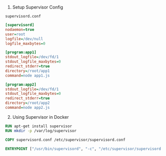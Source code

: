 

1. Setup Supervisor Config

`supervisord.conf`
```ini
[supervisord]
nodaemon=true
user=root
logfile=/dev/null
logfile_maxbytes=0

[program:app1]
stdout_logfile=/dev/fd/1
stdout_logfile_maxbytes=0
redirect_stderr=true
directory=/root/app1
command=node app1.js

[program:app2]
stdout_logfile=/dev/fd/1
stdout_logfile_maxbytes=0
redirect_stderr=true
directory=/root/app2
command=node app2.js
```

2. Using Supervisor in Docker

```Dockerfile
RUN apt-get install supervisor
RUN mkdir -p /var/log/supervisor

COPY supervisord.conf /etc/supervisor/supervisord.conf

ENTRYPOINT ["/usr/bin/supervisord", "-c", "/etc/supervisor/supervisord.conf"]
```
